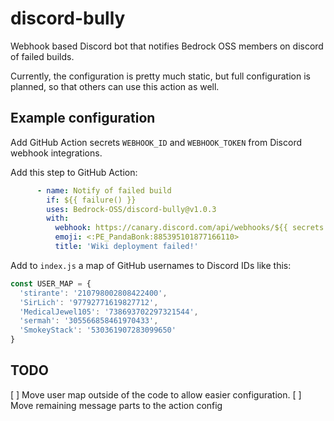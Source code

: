 # discord-bully

Webhook based Discord bot that notifies Bedrock OSS members on discord of failed builds.

Currently, the configuration is pretty much static, but full configuration is planned, so that others can use this action as well.

## Example configuration

Add GitHub Action secrets `WEBHOOK_ID` and `WEBHOOK_TOKEN` from Discord webhook integrations.

Add this step to GitHub Action:
```yaml
      - name: Notify of failed build
        if: ${{ failure() }}
        uses: Bedrock-OSS/discord-bully@v1.0.3
        with:
          webhook: https://canary.discord.com/api/webhooks/${{ secrets.WEBHOOK_ID }}/${{ secrets.WEBHOOK_TOKEN }}
          emoji: <:PE_PandaBonk:885395101877166110>
          title: 'Wiki deployment failed!'
```

Add to `index.js` a map of GitHub usernames to Discord IDs like this:
```js
const USER_MAP = {
  'stirante': '210798002808422400',
  'SirLich': '97792771619827712',
  'MedicalJewel105': '738693702297321544',
  'sermah': '305566858461970433',
  'SmokeyStack': '530361907283099650'
}
```

## TODO

 [ ] Move user map outside of the code to allow easier configuration.
 [ ] Move remaining message parts to the action config
